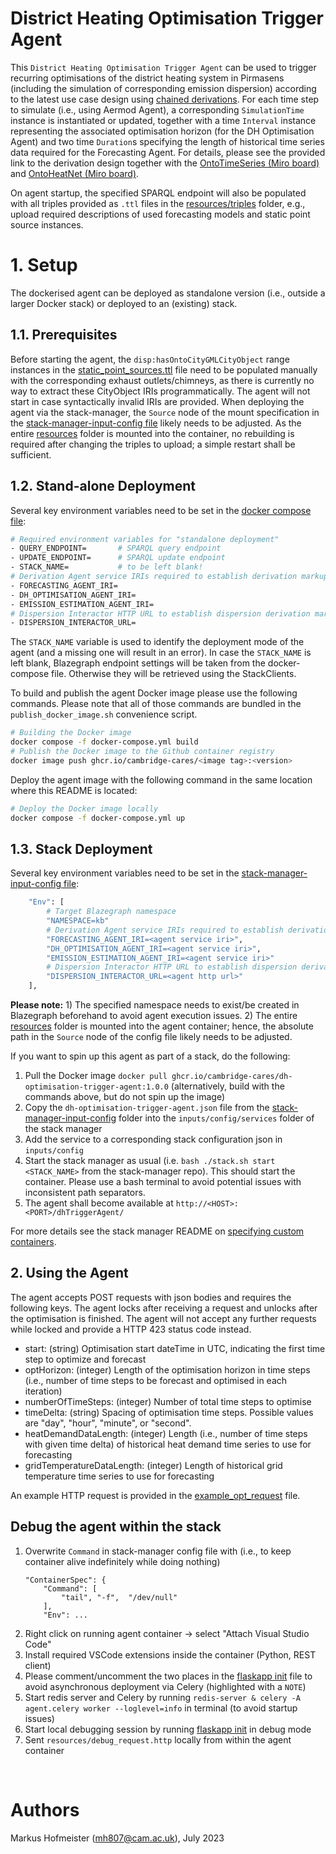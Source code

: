 # District Heating Optimisation Trigger Agent

This `District Heating Optimisation Trigger Agent` can be used to trigger recurring optimisations of the district heating system in Pirmasens (including the simulation of corresponding emission dispersion) according to the latest use case design using [chained derivations]. For each time step to simulate (i.e., using Aermod Agent), a corresponding `SimulationTime` instance is instantiated or updated, together with a time `Interval` instance representing the associated optimisation horizon (for the DH Optimisation Agent) and two time `Duration`s specifying the length of historical time series data required for the Forecasting Agent. For details, please see the provided link to the derivation design together with the [OntoTimeSeries (Miro board)] and [OntoHeatNet (Miro board)].

On agent startup, the specified SPARQL endpoint will also be populated with all triples provided as `.ttl` files in the [resources/triples] folder, e.g., upload required descriptions of used forecasting models and static point source instances.


# 1. Setup

The dockerised agent can be deployed as standalone version (i.e., outside a larger Docker stack) or deployed to an (existing) stack. 

## 1.1. Prerequisites

Before starting the agent, the `disp:hasOntoCityGMLCityObject` range instances in the [static_point_sources.ttl] file need to be populated manually with the corresponding exhaust outlets/chimneys, as there is currently no way to extract these CityObject IRIs programmatically. The agent will not start in case syntactically invalid IRIs are provided. 
When deploying the agent via the stack-manager, the `Source` node of the mount specification in the [stack-manager-input-config file] likely needs to be adjusted. As the entire [resources] folder is mounted into the container, no rebuilding is required after changing the triples to upload; a simple restart shall be sufficient.


## 1.2. Stand-alone Deployment

Several key environment variables need to be set in the [docker compose file]:

```bash
# Required environment variables for "standalone deployment"
- QUERY_ENDPOINT=       # SPARQL query endpoint
- UPDATE_ENDPOINT=      # SPARQL update endpoint
- STACK_NAME=           # to be left blank!
# Derivation Agent service IRIs required to establish derivation markups
- FORECASTING_AGENT_IRI=
- DH_OPTIMISATION_AGENT_IRI=
- EMISSION_ESTIMATION_AGENT_IRI=
# Dispersion Interactor HTTP URL to establish dispersion derivation markup (via POST request)
- DISPERSION_INTERACTOR_URL=
```

The `STACK_NAME` variable is used to identify the deployment mode of the agent (and a missing one will result in an error). In case the `STACK_NAME` is left blank, Blazegraph endpoint settings will be taken from the docker-compose file. Otherwise they will be retrieved using the StackClients.

To build and publish the agent Docker image please use the following commands. Please note that all of those commands are bundled in the  `publish_docker_image.sh` convenience script.

```bash
# Building the Docker image
docker compose -f docker-compose.yml build
# Publish the Docker image to the Github container registry
docker image push ghcr.io/cambridge-cares/<image tag>:<version>
```

Deploy the agent image with the following command in the same location where this README is located:

```bash
# Deploy the Docker image locally
docker compose -f docker-compose.yml up
```

## 1.3. Stack Deployment

Several key environment variables need to be set in the [stack-manager-input-config file]:

```bash
    "Env": [
        # Target Blazegraph namespace
        "NAMESPACE=kb"
        # Derivation Agent service IRIs required to establish derivation markups
        "FORECASTING_AGENT_IRI=<agent service iri>",
        "DH_OPTIMISATION_AGENT_IRI=<agent service iri>",
        "EMISSION_ESTIMATION_AGENT_IRI=<agent service iri>"
        # Dispersion Interactor HTTP URL to establish dispersion derivation markup
        "DISPERSION_INTERACTOR_URL=<agent http url>"
    ],
```

**Please note:** 1) The specified namespace needs to exist/be created in Blazegraph beforehand to avoid agent execution issues. 2) The entire [resources] folder is mounted into the agent container; hence, the absolute path in the `Source` node of the config file likely needs to be adjusted.

If you want to spin up this agent as part of a stack, do the following:
1) Pull the Docker image `docker pull ghcr.io/cambridge-cares/dh-optimisation-trigger-agent:1.0.0` (alternatively, build with the commands above, but do not spin up the image)
2) Copy the `dh-optimisation-trigger-agent.json` file from the [stack-manager-input-config] folder into the `inputs/config/services` folder of the stack manager
3) Add the service to a corresponding stack configuration json in `inputs/config`
4) Start the stack manager as usual (i.e. `bash ./stack.sh start <STACK_NAME>` from the stack-manager repo). This should start the container. Please use a bash terminal to avoid potential issues with inconsistent path separators.
5) The agent shall become available at `http://<HOST>:<PORT>/dhTriggerAgent/`

For more details see the stack manager README on [specifying custom containers].

## 2. Using the Agent

The agent accepts POST requests with json bodies and requires the following keys. The agent locks after receiving a request and unlocks after the optimisation is finished. The agent will not accept any further requests while locked and provide a HTTP 423 status code instead.

- start: (string) Optimisation start dateTime in UTC, indicating the first time step to optimize and forecast
- optHorizon: (integer) Length of the optimisation horizon in time steps (i.e., number of time steps to be forecast and optimised in each iteration)
- numberOfTimeSteps: (integer) Number of total time steps to optimise
- timeDelta: (string) Spacing of optimisation time steps. Possible values are "day", "hour", "minute", or "second".
- heatDemandDataLength: (integer) Length (i.e., number of time steps with given time delta) of historical heat demand time series to use for forecasting
- gridTemperatureDataLength: (integer) Length of historical grid temperature time series to use for forecasting

An example HTTP request is provided in the [example_opt_request] file.

## Debug the agent within the stack

1) Overwrite `Command` in stack-manager config file with (i.e., to keep container alive indefinitely while doing nothing)
    ```
    "ContainerSpec": {
        "Command": [
            "tail", "-f",  "/dev/null"
        ],
        "Env": ...
    ```
2) Right click on running agent container -> select "Attach Visual Studio Code"
3) Install required VSCode extensions inside the container (Python, REST client)
4) Please comment/uncomment the two places in the [flaskapp init] file to avoid asynchronous deployment via Celery (highlighted with a `NOTE`)
5) Start redis server and Celery by running `redis-server & celery -A agent.celery worker --loglevel=info` in terminal (to avoid startup issues)
6) Start local debugging session by running [flaskapp init] in debug mode
7) Sent `resources/debug_request.http` locally from within the agent container


&nbsp;
# Authors #
Markus Hofmeister (mh807@cam.ac.uk), July 2023

<!-- Links -->
<!-- websites -->
[OntoTimeSeries (Miro board)]: https://miro.com/app/board/uXjVPFaO5As=/
[OntoHeatNet (Miro board)]: https://miro.com/app/board/uXjVOhnB9_4=/
[chained derivations]: https://lucid.app/documents/view/9fabc350-143b-4ca3-be52-b174c9f82c07
[specifying custom containers]: https://github.com/cambridge-cares/TheWorldAvatar/tree/main/Deploy/stacks/dynamic/stack-manager#specifying-custom-containers

<!-- files -->
[flaskapp init]: ./agent/flaskapp/__init__.py
[docker compose file]: ./docker-compose.yml
[stack-manager-input-config]: ./stack-manager-input-config
[stack-manager-input-config file]: ./stack-manager-input-config/dh-optimisation-trigger-agent.json
[resources]: ./resources
[resources/triples]: ./resources/triples/
[example_opt_request]: ./resources/example_opt_request.http
[static_point_sources.ttl]: ./resources/triples/static_point_sources.ttl